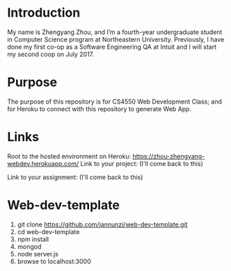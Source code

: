 # Introduction
My name is Zhengyang Zhou, and I’m a fourth-year undergraduate student in
Computer Science program at Northeastern University. Previously, I have done
my first co-op as a Software Engineering QA at Intuit and I will start my
second coop on July 2017.

# Purpose
The purpose of this repository is for CS4550 Web Development Class; and for
Heroku to connect with this repository to generate Web App.

# Links
Root to the hosted environment on Heroku:
https://zhou-zhengyang-webdev.herokuapp.com/
Link to your project: (I'll come back to this)

Link to your assignment: (I'll come back to this)


# Web-dev-template
1. git clone https://github.com/jannunzi/web-dev-template.git
1. cd web-dev-template
1. npm install
1. mongod
1. node server.js
1. browse to localhost:3000
